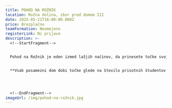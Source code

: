 ```yaml
---
title: POHOD NA ROŽNIK
location: Rožna dolina, zbor pred domom III
date: 2025-05-21T16:00:00.000Z
price: Brezplačno
teamFormation: Neomejeno
registerLink: Ni prijave
description: >-
  <!--StartFragment-->


  Pohod na Rožnik je eden izmed lažjih načinov, da prinesete točke svojemu domu. Hkrati pa pohod služi druženju na svežem zraku in ogrevanju za koncert, ki vas pričakuje na jasi Rožnika, kamor bomo namenjeni. Vsak posamezen dom dobi točke glede na število prisotnih študentov na pohodu, ki pa morajo biti stanovalci istega doma. Zbor za pohod na Rožnik bo pred domom III.


  **Vsak posamezni dom dobi točke glede na število prisotnih študentov na pohodu. Za vsaj DESET prisotnih dobi dom 5 točk, za PETNAJST prisotnih 10 točk, za DVAJSET prisotnih 15 točk in za 25 ali več prisotnih 20 točk. Tu se nagrade za prvo, drugo in tretje mesto ne podeljujejo. Pridobijo se le točke za domsko točkovanje.**




  <!--EndFragment-->
imageUrl: /img/pohod-na-rožnik.jpg
---
```

